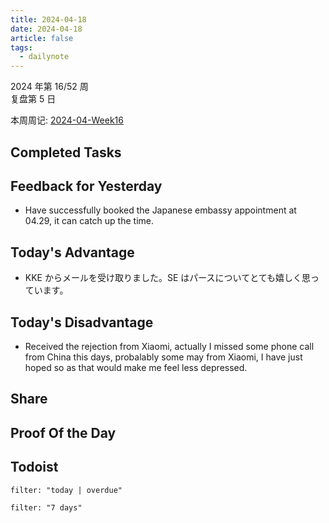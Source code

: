 ```yaml
---
title: 2024-04-18
date: 2024-04-18
article: false
tags:
  - dailynote
---
```

  
2024 年第 16/52 周  
复盘第 5 日

本周周记: [2024-04-Week16](2024-04-Week16)

## Completed Tasks
## Feedback for Yesterday
- Have successfully booked the Japanese embassy appointment at 04.29, it can catch up the time.

## Today's Advantage
- KKE からメールを受け取りました。SE はパースについてとても嬉しく思っています。

## Today's Disadvantage
- Received the rejection from Xiaomi, actually I missed some phone call from China this days, probalably some may from Xiaomi, I have just hoped so as that would make me feel less depressed.

## Share

## Proof Of the Day

## Todoist
```todoist
filter: "today | overdue"
```
```todoist
filter: "7 days"
```